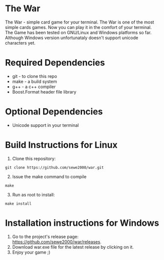 # The War
The War - simple card game for your terminal.
The War is one of the most simple cards games. Now you can play it in the comfort of your terminal.
The Game has been tested on GNU/Linux and Windows platforms so far. Although Windows version unfortunataly doesn't support unicode characters yet. 

# Required Dependencies
+ git - to clone this repo
+ make - a build system
+ g++ - a c++ compiler
+ Boost.Format header file library

# Optional Dependencies
+ Unicode support in your terminal

# Build Instructions for Linux
1. Clone this repository:
``` 
git clone https://github.com/sewe2000/war.git 
```
2. Issue the make command to compile
```
make
```
3. Run as root to install:
```
make install
```
# Installation instructions for Windows
1. Go to the project's release page: https://github.com/sewe2000/war/releases.
2. Download war.exe file for the latest release by clicking on it.
3. Enjoy your game ;)



